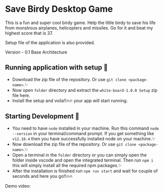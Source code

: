 # Save Birdy Desktop Game

This is a fun and super cool birdy game. Help the little birdy to save his life from monstrous airplanes, helicopters and missiles. 
Go for it and beat my highest score that is 37. 
 <br>
 
 Setup file of the application is also provided.
 
Version - 0.1
Base Architecture


## Running application with setup :rocket:
- Download the zip file of the repository. Or use `git clone <package-name>`.:sparkles:
- Now open `folder` directory and extract the `white-board-1.0.0 Setup` zip file here.
- Install the setup and voila!!:fire::fire: your app will start running.


## Starting Development :rocket:

- You need to have `node` installed in your machine. Run this command `node --version` in your terminal/command prompt. If you get something like `v12.10.4` then you have successfully installed node on your machine.:sparkles:
- Now download the zip file of the repository. Or use `git clone <package-name>`.:sparkles:
- Open a terminal in the `folder` directory or you can simply open the folder inside vscode and open the integrated terminal. Then run `npm i` this will simply install all the required npm packages.:sparkles:
- After the installation is finished run `npm run start` and wait for couple of seconds and here you go!!:fire::fire:

Demo video:
